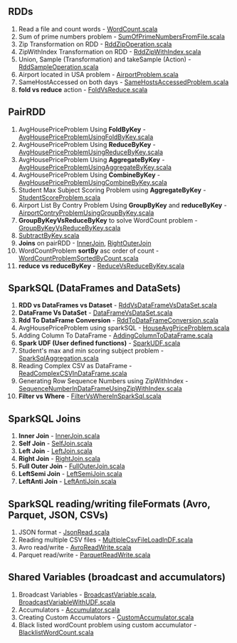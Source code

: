 ## RDDs
1. Read a file and count words - [WordCount.scala](https://github.com/thedevd/techBlog/blob/master/sparkexamples/src/main/scala/com/thedevd/sparkexamples/rdd/WordCount.scala)
2. Sum of prime numbers problem - [SumOfPrimeNumbersFromFile.scala](https://github.com/thedevd/techBlog/blob/master/sparkexamples/src/main/scala/com/thedevd/sparkexamples/rdd/SumOfPrimeNumbersFromFile.scala)
3. Zip Transformation on RDD - [RddZipOperation.scala](https://github.com/thedevd/techBlog/blob/master/sparkexamples/src/main/scala/com/thedevd/sparkexamples/rdd/RddZipOperation.scala)
4. ZipWithIndex Transformation on RDD - [RddZipWithIndex.scala](https://github.com/thedevd/techBlog/blob/master/sparkexamples/src/main/scala/com/thedevd/sparkexamples/rdd/RddZipWithIndex.scala)
5. Union, Sample (Transformation) and takeSample (Action) - [RddSampleOperation.scala](https://github.com/thedevd/techBlog/blob/master/sparkexamples/src/main/scala/com/thedevd/sparkexamples/rdd/RddSampleOperation.scala)
6. Airport located in USA problem - [AirportProblem.scala](https://github.com/thedevd/techBlog/blob/master/sparkexamples/src/main/scala/com/thedevd/sparkexamples/rdd/AirportProblem.scala)
7. SameHostAccessed on both days - [SameHostsAccessedProblem.scala](https://github.com/thedevd/techBlog/blob/master/sparkexamples/src/main/scala/com/thedevd/sparkexamples/rdd/SameHostsAccessedProblem.scala)
8. **fold vs reduce** action - [FoldVsReduce.scala](https://github.com/thedevd/techBlog/blob/master/sparkexamples/src/main/scala/com/thedevd/sparkexamples/differences/FoldVsReduce.scala)

## PairRDD
1. AvgHousePriceProblem Using **FoldByKey** - [AvgHousePriceProblemUsingFoldByKey.scala](https://github.com/thedevd/techBlog/blob/master/sparkexamples/src/main/scala/com/thedevd/sparkexamples/pairRdd/aggregates/AvgHousePriceProblemUsingFoldByKey.scala)
2. AvgHousePriceProblem Using **ReduceByKey** - [AvgHousePriceProblemUsingReduceByKey.scala](https://github.com/thedevd/techBlog/blob/master/sparkexamples/src/main/scala/com/thedevd/sparkexamples/pairRdd/aggregates/AvgHousePriceProblemUsingReduceByKey.scala)
3. AvgHousePriceProblem Using **AggregateByKey** - [AvgHousePriceProblemUsingAggregateByKey.scala](https://github.com/thedevd/techBlog/blob/master/sparkexamples/src/main/scala/com/thedevd/sparkexamples/pairRdd/aggregates/AvgHousePriceProblemUsingAggregateByKey.scala)  
4. AvgHousePriceProblem Using **CombineByKey** - [AvgHousePriceProblemUsingCombineByKey.scala](https://github.com/thedevd/techBlog/blob/master/sparkexamples/src/main/scala/com/thedevd/sparkexamples/pairRdd/aggregates/AvgHousePriceProblemUsingCombineByKey.scala) 
5. Student Max Subject Scoring Problem using **AggregateByKey** - [StudentScoreProblem.scala](https://github.com/thedevd/techBlog/blob/master/sparkexamples/src/main/scala/com/thedevd/sparkexamples/pairRdd/aggregates/StudentScoreProblem.scala)
6. Airport List By Contry Problem Using **GroupByKey** and **reduceByKey** - [AirportContryProblemUsingGroupByKey.scala](https://github.com/thedevd/techBlog/blob/master/sparkexamples/src/main/scala/com/thedevd/sparkexamples/pairRdd/groupByKey/AirportContryProblemUsingGroupByKey.scala)
7. **GroupByKeyVsReduceByKey** to solve WordCount problem - [GroupByKeyVsReduceByKey.scala](https://github.com/thedevd/techBlog/blob/master/sparkexamples/src/main/scala/com/thedevd/sparkexamples/pairRdd/groupByKey/GroupByKeyVsReduceByKey.scala)
8. [SubtractByKey.scala](https://github.com/thedevd/techBlog/blob/master/sparkexamples/src/main/scala/com/thedevd/sparkexamples/pairRdd/SubtractByKey.scala)
9. **Joins** on pairRDD - [InnerJoin](https://github.com/thedevd/techBlog/blob/master/sparkexamples/src/main/scala/com/thedevd/sparkexamples/pairRdd/join/InnerJoinOnRdd.scala), [RightOuterJoin](https://github.com/thedevd/techBlog/blob/master/sparkexamples/src/main/scala/com/thedevd/sparkexamples/pairRdd/join/RightOuterJoinOnRdd.scala)
10. WordCountProblem **sortBy** asc order of count - [WordCountProblemSortedByCount.scala](https://github.com/thedevd/techBlog/blob/master/sparkexamples/src/main/scala/com/thedevd/sparkexamples/pairRdd/sort/WordCountProblemSortedByCount.scala)
11. **reduce vs reduceByKey** - [ReduceVsReduceByKey.scala](https://github.com/thedevd/techBlog/blob/master/sparkexamples/src/main/scala/com/thedevd/sparkexamples/differences/ReduceVsReduceByKey.scala)

## SparkSQL (DataFrames and DataSets)
1. **RDD vs DataFrames vs Dataset** - [RddVsDataFrameVsDataSet.scala](https://github.com/thedevd/techBlog/blob/master/sparkexamples/src/main/scala/com/thedevd/sparkexamples/sparksql/RddVsDataFrameVsDataSet.scala)
2. **DataFrame Vs DataSet** - [DataFrameVsDataSet.scala](https://github.com/thedevd/techBlog/blob/master/sparkexamples/src/main/scala/com/thedevd/sparkexamples/sparksql/DataFrameVsDataSet.scala)
3. **Rdd To DataFrame Conversion** - [RddToDataFrameConversion.scala](https://github.com/thedevd/techBlog/blob/master/sparkexamples/src/main/scala/com/thedevd/sparkexamples/sparksql/RddToDataFrameConversion.scala)
4. AvgHousePriceProblem using sparkSQL - [HouseAvgPriceProblem.scala](https://github.com/thedevd/techBlog/blob/master/sparkexamples/src/main/scala/com/thedevd/sparkexamples/sparksql/HouseAvgPriceProblem.scala)
5. Adding Column To DataFrame - [AddingColumnToDataFrame.scala](https://github.com/thedevd/techBlog/blob/master/sparkexamples/src/main/scala/com/thedevd/sparkexamples/sparksql/AddingColumnToDataFrame.scala)
6. **Spark UDF (User defined functions)** - [SparkUDF.scala](https://github.com/thedevd/techBlog/blob/master/sparkexamples/src/main/scala/com/thedevd/sparkexamples/sparksql/SparkUDF.scala)
7. Student's max and min scoring subject problem - [SparkSqlAggregation.scala](https://github.com/thedevd/techBlog/blob/master/sparkexamples/src/main/scala/com/thedevd/sparkexamples/sparksql/SparkSqlAggregation.scala)
8. Reading Complex CSV as DataFrame - [ReadComplexCSVInDataFrame.scala](https://github.com/thedevd/techBlog/blob/master/sparkexamples/src/main/scala/com/thedevd/sparkexamples/sparksql/ReadComplexCSVInDataFrame.scala)
9. Generating Row Sequence Numbers using ZipWithIndex - [SequenceNumberInDataFrameUsingZipWithIndex.scala](https://github.com/thedevd/techBlog/blob/master/sparkexamples/src/main/scala/com/thedevd/sparkexamples/sparksql/SequenceNumberInDataFrameUsingZipWithIndex.scala)
10. **Filter vs Where** - [FilterVsWhereInSparkSql.scala](https://github.com/thedevd/techBlog/blob/master/sparkexamples/src/main/scala/com/thedevd/sparkexamples/differences/FilterVsWhereInSparkSql.scala)

## SparkSQL Joins
1. **Inner Join** - [InnerJoin.scala](https://github.com/thedevd/techBlog/blob/master/sparkexamples/src/main/scala/com/thedevd/sparkexamples/sparksql/joins/InnerJoin.scala)
2. **Self Join** - [SelfJoin.scala](https://github.com/thedevd/techBlog/blob/master/sparkexamples/src/main/scala/com/thedevd/sparkexamples/sparksql/joins/SelfJoin.scala)
3. **Left Join** - [LeftJoin.scala](https://github.com/thedevd/techBlog/blob/master/sparkexamples/src/main/scala/com/thedevd/sparkexamples/sparksql/joins/LeftJoin.scala)
4. **Right Join** - [RightJoin.scala](https://github.com/thedevd/techBlog/blob/master/sparkexamples/src/main/scala/com/thedevd/sparkexamples/sparksql/joins/RightJoin.scala)
5. **Full Outer Join** - [FullOuterJoin.scala](https://github.com/thedevd/techBlog/blob/master/sparkexamples/src/main/scala/com/thedevd/sparkexamples/sparksql/joins/FullOuterJoin.scala)
6. **LeftSemi Join** - [LeftSemiJoin.scala](https://github.com/thedevd/techBlog/blob/master/sparkexamples/src/main/scala/com/thedevd/sparkexamples/sparksql/joins/LeftSemiJoin.scala)
7. **LeftAnti Join** - [LeftAntiJoin.scala](https://github.com/thedevd/techBlog/blob/master/sparkexamples/src/main/scala/com/thedevd/sparkexamples/sparksql/joins/LeftAntiJoin.scala)

## SparkSQL reading/writing fileFormats (Avro, Parquet, JSON, CSVs)
1. JSON format - [JsonRead.scala](https://github.com/thedevd/techBlog/blob/master/sparkexamples/src/main/scala/com/thedevd/sparkexamples/fileformats/JsonRead.scala)
2. Reading multiple CSV files - [MultipleCsvFileLoadInDF.scala](https://github.com/thedevd/techBlog/blob/master/sparkexamples/src/main/scala/com/thedevd/sparkexamples/fileformats/MultipleCsvFileLoadInDF.scala)
3. Avro read/write - [AvroReadWrite.scala](https://github.com/thedevd/techBlog/blob/master/sparkexamples/src/main/scala/com/thedevd/sparkexamples/fileformats/AvroReadWrite.scala)
4. Parquet read/write - [ParquetReadWrite.scala](https://github.com/thedevd/techBlog/blob/master/sparkexamples/src/main/scala/com/thedevd/sparkexamples/fileformats/ParquetReadWrite.scala)

## Shared Variables (broadcast and accumulators)
1. Broadcast Variables - [BroadcastVariable.scala](https://github.com/thedevd/techBlog/blob/master/sparkexamples/src/main/scala/com/thedevd/sparkexamples/sharedvariables/BroadcastVariable.scala), [BroadcastVariableWithUDF.scala](https://github.com/thedevd/techBlog/blob/master/sparkexamples/src/main/scala/com/thedevd/sparkexamples/sharedvariables/BroadcastVariableWithUDF.scala)
2. Accumulators - [Accumulator.scala](https://github.com/thedevd/techBlog/blob/master/sparkexamples/src/main/scala/com/thedevd/sparkexamples/sharedvariables/Accumulator.scala)
3. Creating Custom Accumulators - [CustomAccumulator.scala](https://github.com/thedevd/techBlog/blob/master/sparkexamples/src/main/scala/com/thedevd/sparkexamples/sharedvariables/CustomAccumulator.scala)
4. Black listed wordCount problem using custom accumulator - [BlacklistWordCount.scala](https://github.com/thedevd/techBlog/blob/master/sparkexamples/src/main/scala/com/thedevd/sparkexamples/sharedvariables/BlacklistWordCount.scala)
